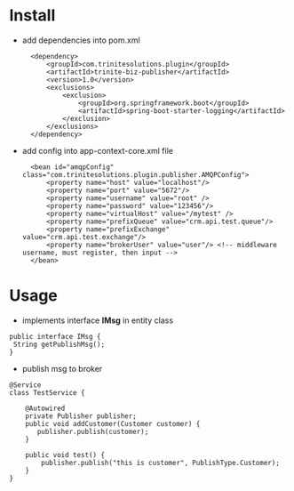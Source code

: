 # Install
- add dependencies into pom.xml

        <dependency>
			<groupId>com.trinitesolutions.plugin</groupId>
			<artifactId>trinite-biz-publisher</artifactId>
			<version>1.0</version>
			<exclusions>
				<exclusion>
					<groupId>org.springframework.boot</groupId>
					<artifactId>spring-boot-starter-logging</artifactId>
				</exclusion>
			</exclusions>
		</dependency>

- add config into app-context-core.xml file		

        <bean id="amqpConfig" class="com.trinitesolutions.plugin.publisher.AMQPConfig">
            <property name="host" value="localhost"/>
            <property name="port" value="5672"/>
            <property name="username" value="root" />
            <property name="password" value="123456"/>
            <property name="virtualHost" value="/mytest" />
            <property name="prefixQueue" value="crm.api.test.queue"/>
            <property name="prefixExchange" value="crm.api.test.exchange"/>
            <property name="brokerUser" value="user"/> <!-- middleware username, must register, then input -->
        </bean>


# Usage
    
 - implements interface **IMsg** in entity class
 ```
public interface IMsg {
  String getPublishMsg();
}
```
 - publish msg to broker
```
@Service
class TestService {
    
    @Autowired 
    private Publisher publisher;
    public void addCustomer(Customer customer) {
       publisher.publish(customer);
    }

    public void test() {
        publisher.publish("this is customer", PublishType.Customer);
    }
}
```
